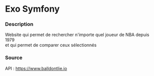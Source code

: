 # Exo Symfony

### Description

Website qui permet de rechercher n'importe quel joueur de NBA depuis 1979 <br>
et qui permet de comparer ceux sélectionnés

### Source

API : <a href="https://www.balldontlie.io/" target="_blank">https://www.balldontlie.io
